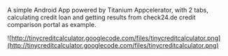 A simple Android App powered by Titanium Appcelerator, with 2 tabs, calculating credit loan and getting results from check24.de credit comparison portal as example.

![http://tinycreditcalculator.googlecode.com/files/tinycreditcalculator.png](http://tinycreditcalculator.googlecode.com/files/tinycreditcalculator.png)